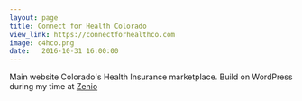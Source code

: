 ```yaml
---
layout: page
title: Connect for Health Colorado
view_link: https://connectforhealthco.com
image: c4hco.png
date:   2016-10-31 16:00:00
---
```


Main website Colorado's Health Insurance marketplace.  Build on WordPress during my time at <a href="https://teamzen.io" target="_blank">Zenio</a>
